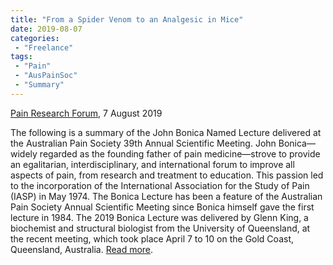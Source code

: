 ```yaml
---
title: "From a Spider Venom to an Analgesic in Mice"
date: 2019-08-07
categories:
 - "Freelance"
tags:
 - "Pain"
 - "AusPainSoc" 
 - "Summary"
---
```


<!--more-->

[Pain Research Forum](https://www.painresearchforum.org/), 7 August 2019

The following is a summary of the John Bonica Named Lecture delivered at the Australian Pain Society 39th Annual Scientific Meeting. John Bonica—widely regarded as the founding father of pain medicine—strove to provide an egalitarian, interdisciplinary, and international forum to improve all aspects of pain, from research and treatment to education. This passion led to the incorporation of the International Association for the Study of Pain (IASP) in May 1974. The Bonica Lecture has been a feature of the Australian Pain Society Annual Scientific Meeting since Bonica himself gave the first lecture in 1984. The 2019 Bonica Lecture was delivered by Glenn King, a biochemist and structural biologist from the University of Queensland, at the recent meeting, which took place April 7 to 10 on the Gold Coast, Queensland, Australia. [Read more](https://www.painresearchforum.org/news/121897-spider-venom-analgesic-mice).
